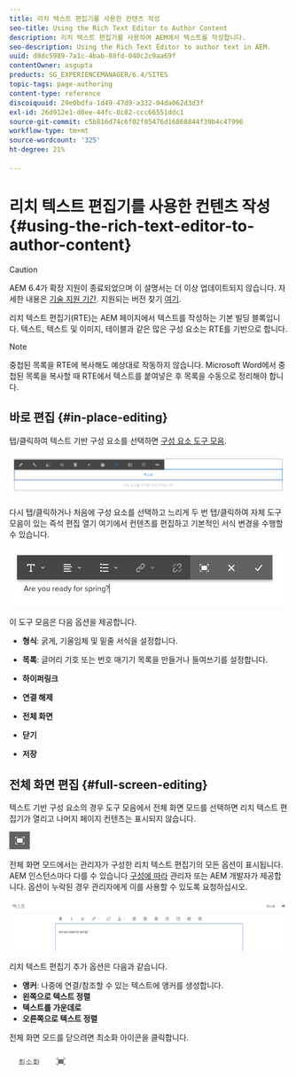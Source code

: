 ```yaml
---
title: 리치 텍스트 편집기를 사용한 컨텐츠 작성
seo-title: Using the Rich Text Editor to Author Content
description: 리치 텍스트 편집기를 사용하여 AEM에서 텍스트를 작성합니다.
seo-description: Using the Rich Text Editor to author text in AEM.
uuid: d8dc5989-7a1c-4bab-88fd-040c2c9aa69f
contentOwner: asgupta
products: SG_EXPERIENCEMANAGER/6.4/SITES
topic-tags: page-authoring
content-type: reference
discoiquuid: 29e0bdfa-1d49-47d9-a332-04da062d3d3f
exl-id: 26d912e1-d8ee-44fc-8c82-ccc66551ddc1
source-git-commit: c5b816d74c6f02f85476d16868844f39b4c47996
workflow-type: tm+mt
source-wordcount: '325'
ht-degree: 21%

---
```


# 리치 텍스트 편집기를 사용한 컨텐츠 작성 {#using-the-rich-text-editor-to-author-content}

>[!CAUTION]
>
>AEM 6.4가 확장 지원이 종료되었으며 이 설명서는 더 이상 업데이트되지 않습니다. 자세한 내용은 [기술 지원 기간](https://helpx.adobe.com/kr/support/programs/eol-matrix.html). 지원되는 버전 찾기 [여기](https://experienceleague.adobe.com/docs/).

리치 텍스트 편집기(RTE)는 AEM 페이지에서 텍스트를 작성하는 기본 빌딩 블록입니다. 텍스트, 텍스트 및 이미지, 테이블과 같은 많은 구성 요소는 RTE를 기반으로 합니다.

>[!NOTE]
>
>중첩된 목록을 RTE에 복사해도 예상대로 작동하지 않습니다. Microsoft Word에서 중첩된 목록을 복사할 때 RTE에서 텍스트를 붙여넣은 후 목록을 수동으로 정리해야 합니다.

## 바로 편집 {#in-place-editing}

탭/클릭하여 텍스트 기반 구성 요소를 선택하면 [구성 요소 도구 모음](../sites-authoring/editing-content.md#edit-configure-copy-cut-delete-paste).

![screen_shot_2018-03-21at163054](assets/screen_shot_2018-03-21at163054.png)

다시 탭/클릭하거나 처음에 구성 요소를 선택하고 느리게 두 번 탭/클릭하여 자체 도구 모음이 있는 즉석 편집 열기 여기에서 컨텐츠를 편집하고 기본적인 서식 변경을 수행할 수 있습니다.

![screen_shot_2018-03-21at163214](assets/screen_shot_2018-03-21at163214.png)

이 도구 모음은 다음 옵션을 제공합니다.

* **형식**: 굵게, 기울임체 및 밑줄 서식을 설정합니다.

* **목록**: 글머리 기호 또는 번호 매기기 목록을 만들거나 들여쓰기를 설정합니다.

* **하이퍼링크**

* **연결 해제**

* **전체 화면**

* **닫기**

* **저장**

## 전체 화면 편집 {#full-screen-editing}

텍스트 기반 구성 요소의 경우 도구 모음에서 전체 화면 모드를 선택하면 리치 텍스트 편집기가 열리고 나머지 페이지 컨텐츠는 표시되지 않습니다.

![](do-not-localize/screen_shot_2018-03-21at163236.png)

전체 화면 모드에서는 관리자가 구성한 리치 텍스트 편집기의 모든 옵션이 표시됩니다. AEM 인스턴스마다 다를 수 있습니다 [구성에 따라](../sites-administering/rich-text-editor.md) 관리자 또는 AEM 개발자가 제공합니다. 옵션이 누락된 경우 관리자에게 이를 사용할 수 있도록 요청하십시오.

![screen_shot_2018-03-21at163248](assets/screen_shot_2018-03-21at163248.png)

리치 텍스트 편집기 추가 옵션은 다음과 같습니다.

* **앵커**: 나중에 연결/참조할 수 있는 텍스트에 앵커를 생성합니다.
* **왼쪽으로 텍스트 정렬**
* **텍스트를 가운데로**
* **오른쪽으로 텍스트 정렬**

전체 화면 모드를 닫으려면 최소화 아이콘을 클릭합니다.

![screen_shot_2018-03-21at163323](assets/screen_shot_2018-03-21at163323.png)
